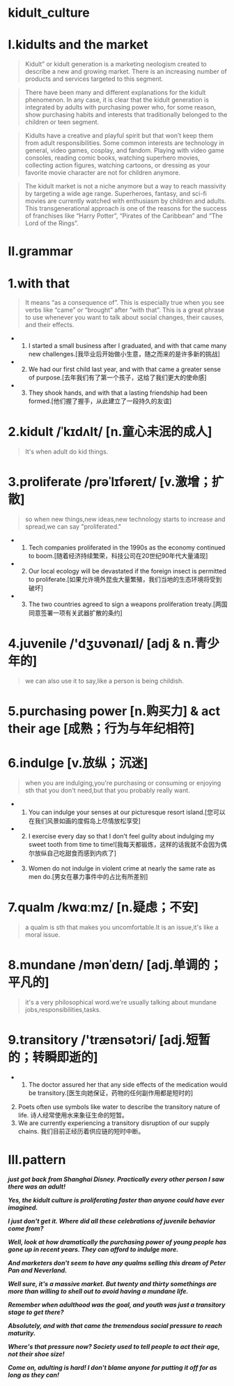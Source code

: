 # kidult_culture
# I.kidults and the market
> Kidult” or kidult generation is a marketing neologism created to describe a new and growing market. There is an increasing number of products and services targeted to this segment.

> There have been many and different explanations for the kidult phenomenon. In any case, it is clear that the kidult generation is integrated by adults with purchasing power who, for some reason, show purchasing habits and interests that traditionally belonged to the children or teen segment.

> Kidults have a creative and playful spirit but that won’t keep them from adult responsibilities. Some common interests are technology in general, video games, cosplay, and fandom. Playing with video game consoles, reading comic books, watching superhero movies, collecting action figures, watching cartoons, or dressing as your favorite movie character are not for children anymore.

> The kidult market is not a niche anymore but a way to reach massivity by targeting a wide age range. Superheroes, fantasy, and sci-fi movies are currently watched with enthusiasm by children and adults. This transgenerational approach is one of the reasons for the success of franchises like “Harry Potter”, “Pirates of the Caribbean” and “The Lord of the Rings”.

# II.grammar
# 1.with that 
> It means “as a consequence of”. This is especially true when you see verbs like “came” or “brought” after “with that”. This is a great phrase to use whenever you want to talk about social changes, their causes, and their
effects.

- 1. I started a small business after I graduated, and with that came many new challenges.[我毕业后开始做小生意，随之而来的是许多新的挑战]

- 2. We had our first child last year, and with that came a greater sense of purpose.[去年我们有了第一个孩子，这给了我们更大的使命感]

- 3. They shook hands, and with that a lasting friendship had been formed.[他们握了握手，从此建立了一段持久的友谊]

# 2.kidult /ˈkɪdʌlt/ [n.童心未泯的成人]
> It's when adult do kid things.

# 3.proliferate /prəˈlɪfəreɪt/ [v.激增；扩散]
> so when new things,new ideas,new technology starts to increase and spread,we can say "proliferated."

- 1. Tech companies proliferated in the 1990s as the economy continued to boom.[随着经济持续繁荣，科技公司在20世纪90年代大量涌现]

- 2. Our local ecology will be devastated if the foreign insect is permitted to proliferate.[如果允许境外昆虫大量繁殖，我们当地的生态环境将受到破坏]

- 3. The two countries agreed to sign a weapons proliferation treaty.[两国同意签署一项有关武器扩散的条约]

# 4.juvenile /'dʒʊvənaɪl/ [adj & n.青少年的]
> we can also use it to say,like a person is being childish.

# 5.purchasing power [n.购买力] & act their age [成熟；行为与年纪相符]

# 6.indulge [v.放纵；沉迷]
> when you are indulging,you're purchasing or consuming or enjoying sth that you don't need,but that you probably really want.

- 1. You can indulge your senses at our picturesque resort island.[您可以在我们风景如画的度假岛上尽情放松享受]

- 2. I exercise every day so that I don't feel guilty about indulging my sweet tooth from time to time![我每天都锻炼，这样的话我就不会因为偶尔放纵自己吃甜食而感到内疚了]

- 3. Women do not indulge in violent crime at nearly the same rate as men do.[男女在暴力事件中的占比有所差别]

# 7.qualm /kwɑːmz/ [n.疑虑；不安]
> a qualm is sth that makes you uncomfortable.It is an issue,it's like a moral issue.

# 8.mundane /mənˈdeɪn/ [adj.单调的；平凡的]
> it's a very philosophical word.we're usually talking about mundane jobs,responsibilities,tasks.

# 9.transitory /'trænsətɔri/ [adj.短暂的；转瞬即逝的]
- 1. The doctor assured her that any side effects of the medication would be transitory.[医生向她保证，药物的任何副作用都是短时的]

2. Poets often use symbols like water to describe the transitory nature of life.
诗人经常使用水来象征生命的短暂。
3. We are currently experiencing a transitory disruption of our supply chains.
我们目前正经历着供应链的短时中断。

# III.pattern
***just got back from Shanghai Disney. Practically every other person I saw there was an adult!***

***Yes, the kidult culture is proliferating faster than anyone could have ever imagined.***

***I just don't get it. Where did all these celebrations of juvenile behavior come from?***

***Well, look at how dramatically the purchasing power of young people has gone up in recent years. They can afford to indulge more.***

***And marketers don't seem to have any qualms selling this dream of Peter Pan and Neverland.***

***Well sure, it's a massive market. But twenty and thirty somethings are more than willing to shell out to avoid having a mundane life.***

***Remember when adulthood was the goal, and youth was just a transitory stage to get there?***

***Absolutely, and with that came the tremendous social pressure to reach maturity.***

***Where's that pressure now? Society used to tell people to act their age, not their shoe size!***

***Come on, adulting is hard! I don't blame anyone for putting it off for as long as they can!***


